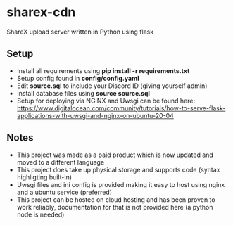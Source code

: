 # sharex-cdn
ShareX upload server written in Python using flask

## Setup
- Install all requirements using **pip install -r requirements.txt**
- Setup config found in **config/config.yaml**
- Edit **source.sql** to include your Discord ID (giving yourself admin)
- Install database files using **source source.sql**
- Setup for deploying via NGINX and Uwsgi can be found here: https://www.digitalocean.com/community/tutorials/how-to-serve-flask-applications-with-uwsgi-and-nginx-on-ubuntu-20-04

## Notes
- This project was made as a paid product which is now updated and moved to a different language
- This project does take up physical storage and supports code (syntax highligting built-in)
- Uwsgi files and ini config is provided making it easy to host using nginx and a ubuntu service (preferred)
- This project can be hosted on cloud hosting and has been proven to work reliably, documentation for that is not provided here (a python node is needed)

